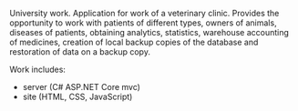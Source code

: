 University work. Application for work of a veterinary clinic. 
Provides the opportunity to work with patients of different types, owners of animals, diseases of patients, obtaining analytics, statistics, warehouse accounting of medicines, creation of local backup copies of the database and restoration of data on a backup copy.

Work includes:
- server (C# ASP.NET Core mvc)
- site (HTML, CSS, JavaScript)
